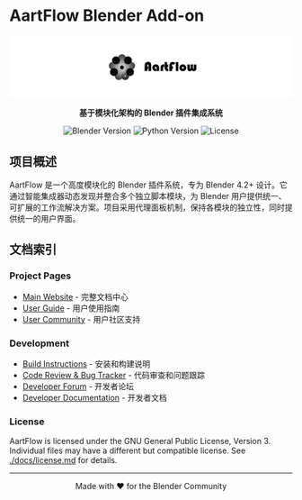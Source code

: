 ﻿# AartFlow Blender Add-on

![AartFlow Logo](texture/1.png)

<p align="center">
<strong>基于模块化架构的 Blender 插件集成系统</strong>
</p>

<p align="center">
<img src="https://img.shields.io/badge/Blender-4.2+-orange?style=flat-square&logo=blender" alt="Blender Version">
<img src="https://img.shields.io/badge/Python-3.10+-blue?style=flat-square&logo=python" alt="Python Version">
<img src="https://img.shields.io/badge/License-GPL--3.0-green?style=flat-square" alt="License">
</p>

## 项目概述

AartFlow 是一个高度模块化的 Blender 插件系统，专为 Blender 4.2+ 设计。它通过智能集成器动态发现并整合多个独立脚本模块，为 Blender 用户提供统一、可扩展的工作流解决方案。项目采用代理面板机制，保持各模块的独立性，同时提供统一的用户界面。

## 文档索引

### Project Pages
- [Main Website](./docs/README.md) - 完整文档中心
- [User Guide](./docs/tutorials.md) - 用户使用指南
- [User Community](./docs/support.md) - 用户社区支持

### Development
- [Build Instructions](./docs/installation.md) - 安装和构建说明
- [Code Review & Bug Tracker](https://github.com/yizhww/AartFlow_blender/issues) - 代码审查和问题跟踪
- [Developer Forum](./docs/contributing.md) - 开发者论坛
- [Developer Documentation](./docs/development.md) - 开发者文档

### License
AartFlow is licensed under the GNU General Public License, Version 3. Individual files may have a different but compatible license.
See [./docs/license.md](./docs/license.md) for details.

---


<p align="center">
Made with ❤️ for the Blender Community
</p>